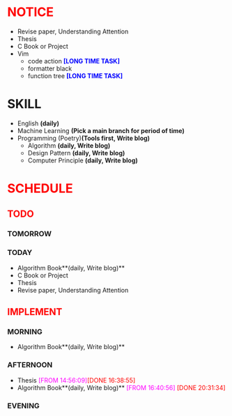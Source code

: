 # <font color=red>NOTICE</font>

- Revise paper, Understanding Attention
- Thesis
- C Book or Project
- Vim
  - code action <font color=blue>**[LONG TIME TASK]**</font>
  - formatter black
  - function tree <font color=blue>**[LONG TIME TASK]**</font>

# SKILL

- English **(daily)**
- Machine Learning **(Pick a main branch for period of time)**
- Programming (Poetry)**(Tools first, Write blog)**
  - Algorithm **(daily, Write blog)**
  - Design Pattern **(daily, Write blog)**
  - Computer Principle **(daily, Write blog)**

# <font color=red>SCHEDULE</font>

## <font color=red>TODO</font>

### TOMORROW

### TODAY

- Algorithm Book**(daily, Write blog)**
- C Book or Project
- Thesis
- Revise paper, Understanding Attention

## <font color=red>IMPLEMENT</font>

### MORNING

- Algorithm Book**(daily, Write blog)**

### AFTERNOON

- Thesis <font color=magenta>[FROM 14:56:09]</font><font color=red>[DONE
  16:38:55]</font>
- Algorithm Book**(daily, Write blog)** <font color=magenta>[FROM
  16:40:56]</font> <font color=red>[DONE 20:31:34]</font>

### EVENING
